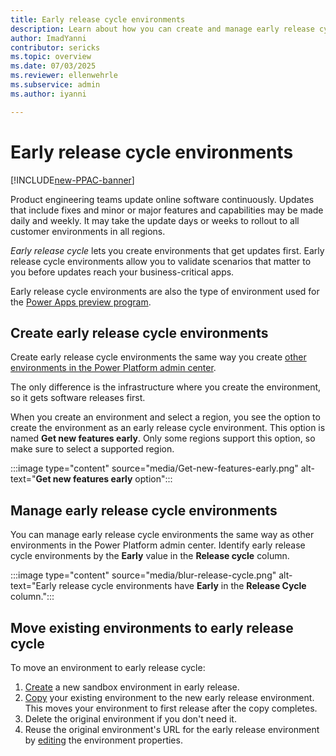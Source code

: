 ```yaml
---
title: Early release cycle environments
description: Learn about how you can create and manage early release cycle environments.
author: ImadYanni
contributor: sericks
ms.topic: overview
ms.date: 07/03/2025
ms.reviewer: ellenwehrle
ms.subservice: admin
ms.author: iyanni

---
```

# Early release cycle environments

[!INCLUDE[new-PPAC-banner](~/includes/new-PPAC-banner.md)]

Product engineering teams update online software continuously. Updates that include fixes and minor or major features and capabilities may be made daily and weekly. It may take the update days or weeks to rollout to all customer environments in all regions.

_Early release cycle_ lets you create environments that get updates first. Early release cycle environments allow you to validate scenarios that matter to you before updates reach your business-critical apps.

Early release cycle environments are also the type of environment used for the [Power Apps preview program](/power-apps/maker/powerapps-preview-program).

## Create early release cycle environments

Create early release cycle environments the same way you create [other environments in the Power Platform admin center](create-environment.md).

The only difference is the infrastructure where you create the environment, so it gets software releases first.

When you create an environment and select a region, you see the option to create the environment as an early release cycle environment. This option is named **Get new features early**. Only some regions support this option, so make sure to select a supported region.

:::image type="content" source="media/Get-new-features-early.png" alt-text="**Get new features early** option":::

## Manage early release cycle environments

You can manage early release cycle environments the same way as other environments in the Power Platform admin center. Identify early release cycle environments by the **Early** value in the **Release cycle** column.

:::image type="content" source="media/blur-release-cycle.png" alt-text="Early release cycle environments have **Early** in the **Release Cycle** column.":::

## Move existing environments to early release cycle

To move an environment to early release cycle:

1. [Create](early-release.md) a new sandbox environment in early release.
1. [Copy](copy-environment.md) your existing environment to the new early release environment. This moves your environment to first release after the copy completes.
1. Delete the original environment if you don't need it.
1. Reuse the original environment's URL for the early release environment by [editing](edit-properties-environment.md) the environment properties.
